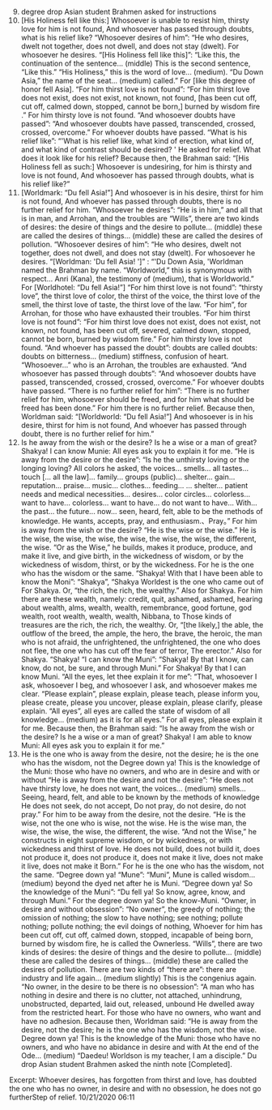 9. degree drop Asian student Brahmen asked for instructions
 57. [His Holiness fell like this:] Whosoever is unable to resist him, thirsty love for him is not found,
 And whosoever has passed through doubts, what is his relief like?
 “Whosoever desires of him”: “He who desires, dwelt not together, does not dwell, and does not stay (dwelt). For whosoever he desires.
 “[His Holiness fell like this]”: “Like this, the continuation of the sentence... (middle) This is the second sentence, “Like this.” “His Holiness,” this is the word of love... (medium). “Du Down Asia,” the name of the seat... (medium) called.” For [like this degree of honor fell Asia].
 “For him thirst love is not found”: “For him thirst love does not exist, does not exist, not known, not found, [has been cut off, cut off, calmed down, stopped, cannot be born,] burned by wisdom fire .” For him thirsty love is not found.
 “And whosoever doubts have passed”: “And whosoever doubts have passed, transcended, crossed, crossed, overcome.” For whoever doubts have passed.
 “What is his relief like”: “'What is his relief like, what kind of erection, what kind of, and what kind of contrast should be desired? ' He asked for relief. What does it look like for his relief?
 Because then, the Brahman said:
 “[His Holiness fell as such:] Whosoever is undesiring, for him is thirsty and love is not found,
 And whosoever has passed through doubts, what is his relief like?”
 58. [Worldmark: “Du fell Asia!”] And whosoever is in his desire, thirst for him is not found,
 And whoever has passed through doubts, there is no further relief for him.
 “Whosoever he desires”: “He is in him,” and all that is in man, and Arrohan, and the troubles are “Wills”, there are two kinds of desires: the desire of things and the desire to pollute... (middle) these are called the desires of things... (middle) these are called the desires of pollution. “Whosoever desires of him”: “He who desires, dwelt not together, does not dwell, and does not stay (dwelt). For whosoever he desires.
 “[Worldman: 'Du fell Asia! ']” : “'Du Down Asia, 'Worldman named the Brahman by name. “Worldworld,” this is synonymous with respect... Anri (Kana), the testimony of (medium), that is Worldworld.” For [Worldhotel: “Du fell Asia!”]
 “For him thirst love is not found”: “thirsty love”, the thirst love of color, the thirst of the voice, the thirst love of the smell, the thirst love of taste, the thirst love of the law. “For him”, for Arrohan, for those who have exhausted their troubles. “For him thirst love is not found”: “For him thirst love does not exist, does not exist, not known, not found, has been cut off, severed, calmed down, stopped, cannot be born, burned by wisdom fire.” For him thirsty love is not found.
 “And whoever has passed the doubt”: doubts are called doubts: doubts on bitterness... (medium) stiffness, confusion of heart. “Whosoever...” who is an Arrohan, the troubles are exhausted. “And whosoever has passed through doubts”: “And whosoever doubts have passed, transcended, crossed, crossed, overcome.” For whoever doubts have passed.
 “There is no further relief for him”: “There is no further relief for him, whosoever should be freed, and for him what should be freed has been done.” For him there is no further relief.
 Because then, Worldman said:
 “[Worldworld: “Du fell Asia!”] And whosoever is in his desire, thirst for him is not found,
 And whoever has passed through doubt, there is no further relief for him.”
 59. Is he away from the wish or the desire? Is he a wise or a man of great?
 Shakya! I can know Munie: All eyes ask you to explain it for me.
 “He is away from the desire or the desire”: “Is he the unthirsty loving or the longing loving? All colors he asked, the voices... smells... all tastes... touch [... all the law]... family... groups (public)... shelter... gain... reputation... praise... music... clothes... feeding... ... shelter... patient needs and medical necessities... desires... color circles... colorless... want to have... colorless... want to have... do not want to have... With... the past... the future... now... seen, heard, felt, able to be the methods of knowledge. He wants, accepts, pray, and enthusiasm.、Pray。” For him is away from the wish or the desire?
 “He is the wise or the wise.” He is the wise, the wise, the wise, the wise, the wise, the wise, the different, the wise. “Or as the Wise,” he builds, makes it produce, produce, and make it live, and give birth, in the wickedness of wisdom, or by the wickedness of wisdom, thirst, or by the wickedness. For he is the one who has the wisdom or the same.
 “Shakya! With that I have been able to know the Moni”: “Shakya”, “Shakya Worldest is the one who came out of For Shakya. Or, “the rich, the rich, the wealthy.” Also for Shakya. For him there are these wealth, namely: credit, quit, ashamed, ashamed, hearing about wealth, alms, wealth, wealth, remembrance, good fortune, god wealth, root wealth, wealth, wealth, Nibbana, to Those kinds of treasures are the rich, the rich, the wealthy. Or, “[the likely,] the able, the outflow of the breed, the ample, the hero, the brave, the heroic, the man who is not afraid, the unfrightened, the unfrightened, the one who does not flee, the one who has cut off the fear of terror, The erector.” Also for Shakya. “Shakya! “I can know the Muni”: “Shakya! By that I know, can know, do not, be sure, and through Muni.” For Shakya! By that I can know Muni.
 “All the eyes, let thee explain it for me”: “That, whosoever I ask, whosoever I beg, and whosoever I ask, and whosoever makes me clear. “Please explain”, please explain, please teach, please inform you, please create, please you uncover, please explain, please clarify, please explain. “All eyes”, all eyes are called the state of wisdom of all knowledge... (medium) as it is for all eyes.” For all eyes, please explain it for me.
 Because then, the Brahman said:
 “Is he away from the wish or the desire? Is he a wise or a man of great?
 Shakya! I am able to know Muni: All eyes ask you to explain it for me.”
 60. He is the one who is away from the desire, not the desire; he is the one who has the wisdom, not the
 Degree down ya! This is the knowledge of the Muni: those who have no owners, and who are in desire and with or without
 “He is away from the desire and not the desire”: “He does not have thirsty love, he does not want, the voices... (medium) smells... Seeing, heard, felt, and able to be known by the methods of knowledge He does not seek, do not accept, Do not pray, do not desire, do not pray.” For him to be away from the desire, not the desire.
 “He is the wise, not the one who is wise, not the wise. He is the wise man, the wise, the wise, the wise, the different, the wise. “And not the Wise,” he constructs in eight supreme wisdom, or by wickedness, or with wickedness and thirst of love. He does not build, does not build it, does not produce it, does not produce it, does not make it live, does not make it live, does not make it Born.” For he is the one who has the wisdom, not the same.
 “Degree down ya! “Mune”: “Muni”, Mune is called wisdom... (medium) beyond the dyed net after he is Muni. “Degree down ya! So the knowledge of the Muni”: “Du fell ya! So know, agree, know, and through Muni.” For the degree down ya! So the know-Muni.
 “Owner, in desire and without obsession”: “No owner”, the greedy of nothing; the omission of nothing; the slow to have nothing; see nothing; pollute nothing; pollute nothing; the evil doings of nothing, Whoever for him has been cut off, cut off, calmed down, stopped, incapable of being born, burned by wisdom fire, he is called the Ownerless. “Wills”, there are two kinds of desires: the desire of things and the desire to pollute... (middle) these are called the desires of things... (middle) these are called the desires of pollution. There are two kinds of “there are”: there are industry and life again... (medium slightly) This is the congenius again.
 “No owner, in the desire to be there is no obsession”: “A man who has nothing in desire and there is no clutter, not attached, unhindrung, unobstructed, departed, laid out, released, unbound He dwelled away from the restricted heart. For those who have no owners, who want and have no adhesion.
 Because then, Worldman said:
 “He is away from the desire, not the desire; he is the one who has the wisdom, not the wise.
 Degree down ya! This is the knowledge of the Muni: those who have no owners, and who have no abidance in desire and with
 At the end of the Ode... (medium) “Daedeu! Worldson is my teacher, I am a disciple.”
 Du drop Asian student Brahmen asked the ninth note [Completed].


Excerpt:
 Whoever desires, has forgotten from thirst and love, has doubted the one who has no owner, in desire and with no obsession, he does not go furtherStep of relief.
 10/21/2020 06:11